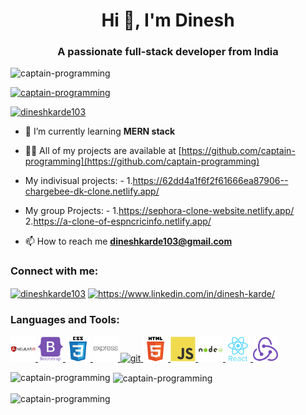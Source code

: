<h1 align="center">Hi 👋, I'm Dinesh</h1>
<h3 align="center">A passionate full-stack developer from India</h3>

<p align="left"> <img src="https://komarev.com/ghpvc/?username=captain-programming&label=Profile%20views&color=0e75b6&style=flat" alt="captain-programming" /> </p>

<p align="left"> <a href="https://github.com/ryo-ma/github-profile-trophy"><img src="https://github-profile-trophy.vercel.app/?username=captain-programming" alt="captain-programming" /></a> </p>

<p align="left"> <a href="https://twitter.com/DineshKarde103" target="blank"><img src="https://img.shields.io/twitter/follow/dineshkarde103?logo=twitter&style=for-the-badge" alt="dineshkarde103" /></a> </p>

- 🌱 I’m currently learning **MERN stack**

- 👨‍💻 All of my projects are available at [https://github.com/captain-programming](https://github.com/captain-programming)
- My indivisual projects: -
 1.https://62dd4a1f6f2f61666ea87906--chargebee-dk-clone.netlify.app/
 
- My group Projects: -
1.https://sephora-clone-website.netlify.app/
2.https://a-clone-of-espncricinfo.netlify.app/

- 📫 How to reach me **dineshkarde103@gmail.com**

<h3 align="left">Connect with me:</h3>
<p align="left">
<a href="https://twitter.com/DineshKarde103" target="blank"><img align="center" src="https://raw.githubusercontent.com/rahuldkjain/github-profile-readme-generator/master/src/images/icons/Social/twitter.svg" alt="dineshkarde103" height="30" width="40" /></a>
<a href="https://www.linkedin.com/in/dinesh-karde/" target="blank"><img align="center" src="https://raw.githubusercontent.com/rahuldkjain/github-profile-readme-generator/master/src/images/icons/Social/linked-in-alt.svg" alt="https://www.linkedin.com/in/dinesh-karde/" height="30" width="40" /></a>
</p>

<h3 align="left">Languages and Tools:</h3>
<p align="left"> <a href="https://angular.io" target="_blank" rel="noreferrer"> <img src="https://raw.githubusercontent.com/devicons/devicon/master/icons/angularjs/angularjs-original-wordmark.svg" alt="angularjs" width="40" height="40"/> </a> <a href="https://getbootstrap.com" target="_blank" rel="noreferrer"> <img src="https://raw.githubusercontent.com/devicons/devicon/master/icons/bootstrap/bootstrap-plain-wordmark.svg" alt="bootstrap" width="40" height="40"/> </a> <a href="https://www.w3schools.com/css/" target="_blank" rel="noreferrer"> <img src="https://raw.githubusercontent.com/devicons/devicon/master/icons/css3/css3-original-wordmark.svg" alt="css3" width="40" height="40"/> </a> <a href="https://expressjs.com" target="_blank" rel="noreferrer"> <img src="https://raw.githubusercontent.com/devicons/devicon/master/icons/express/express-original-wordmark.svg" alt="express" width="40" height="40"/> </a> <a href="https://git-scm.com/" target="_blank" rel="noreferrer"> <img src="https://www.vectorlogo.zone/logos/git-scm/git-scm-icon.svg" alt="git" width="40" height="40"/> </a> <a href="https://www.w3.org/html/" target="_blank" rel="noreferrer"> <img src="https://raw.githubusercontent.com/devicons/devicon/master/icons/html5/html5-original-wordmark.svg" alt="html5" width="40" height="40"/> </a> <a href="https://developer.mozilla.org/en-US/docs/Web/JavaScript" target="_blank" rel="noreferrer"> <img src="https://raw.githubusercontent.com/devicons/devicon/master/icons/javascript/javascript-original.svg" alt="javascript" width="40" height="40"/> </a> <a href="https://nodejs.org" target="_blank" rel="noreferrer"> <img src="https://raw.githubusercontent.com/devicons/devicon/master/icons/nodejs/nodejs-original-wordmark.svg" alt="nodejs" width="40" height="40"/> </a> <a href="https://reactjs.org/" target="_blank" rel="noreferrer"> <img src="https://raw.githubusercontent.com/devicons/devicon/master/icons/react/react-original-wordmark.svg" alt="react" width="40" height="40"/> </a> <a href="https://redux.js.org" target="_blank" rel="noreferrer"> <img src="https://raw.githubusercontent.com/devicons/devicon/master/icons/redux/redux-original.svg" alt="redux" width="40" height="40"/> </a> </p>

<p><img align="left" src="https://github-readme-stats.vercel.app/api/top-langs?username=captain-programming&show_icons=true&locale=en&layout=compact" alt="captain-programming" /></p>

<p>&nbsp;<img align="center" src="https://github-readme-stats.vercel.app/api?username=captain-programming&show_icons=true&locale=en" alt="captain-programming" /></p>

<p><img align="center" src="https://github-readme-streak-stats.herokuapp.com/?user=captain-programming&" alt="captain-programming" /></p>


